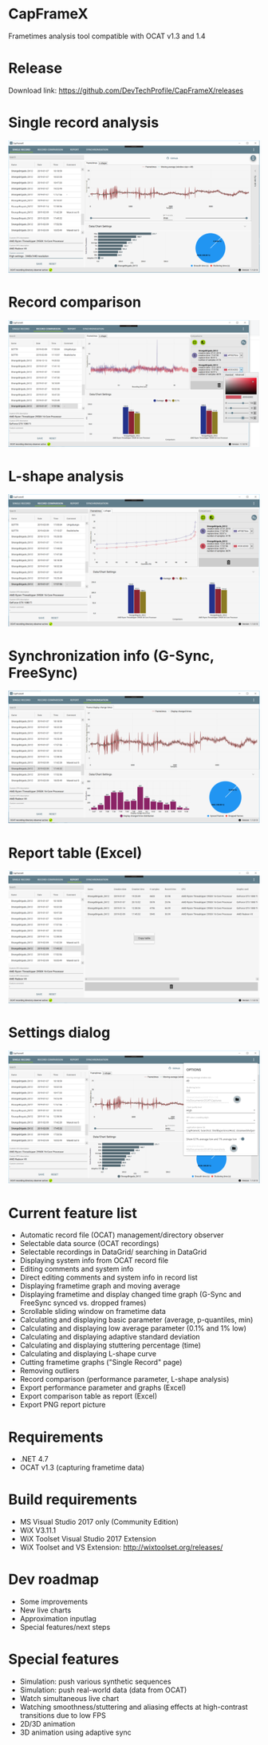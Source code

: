 # CapFrameX
Frametimes analysis tool compatible with OCAT v1.3 and 1.4

# Release
Download link: https://github.com/DevTechProfile/CapFrameX/releases

# Single record analysis
![Screenshot](Images/Single_Record.png)

# Record comparison
![Screenshot](Images/Record_Comparison.png)

# L-shape analysis
![Screenshot](Images/Lshape_Comparison.png)

# Synchronization info (G-Sync, FreeSync)
![Screenshot](Images/Synchronization_info.png)

# Report table (Excel)
![Screenshot](Images/Report_Table.png)

# Settings dialog
![Screenshot](Images/Settings_Dialog.png)

# Current feature list
* Automatic record file (OCAT) management/directory observer
* Selectable data source (OCAT recordings)
* Selectable recordings in DataGrid/ searching in DataGrid
* Displaying system info from OCAT record file
* Editing comments and system info
* Direct editing comments and system info in record list
* Displaying frametime graph and moving average
* Displaying frametime and display changed time graph (G-Sync and FreeSync synced vs. dropped frames)
* Scrollable sliding window on frametime data
* Calculating and displaying basic parameter (average, p-quantiles, min)
* Calculating and displaying low average parameter (0.1% and 1% low)
* Calculating and displaying adaptive standard deviation
* Calculating and displaying stuttering percentage (time)
* Calculating and displaying L-shape curve
* Cutting frametime graphs ("Single Record" page)
* Removing outliers
* Record comparison (performance parameter, L-shape analysis)
* Export performance parameter and graphs (Excel)
* Export comparison table as report (Excel)
* Export PNG report picture

# Requirements
* .NET 4.7
* OCAT v1.3 (capturing frametime data)

# Build requirements
* MS Visual Studio 2017 only (Community Edition)
* WiX V3.11.1
* WiX Toolset Visual Studio 2017 Extension
* WiX Toolset and VS Extension: http://wixtoolset.org/releases/

# Dev roadmap
* Some improvements
* New live charts
* Approximation inputlag
* Special features/next steps

# Special features
* Simulation: push various synthetic sequences
* Simulation: push real-world data (data from OCAT)
* Watch simultaneous live chart
* Watching smoothness/stuttering and aliasing effects at high-contrast transitions due to low FPS
* 2D/3D animation
* 3D animation using adaptive sync

